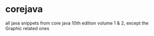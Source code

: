 # corejava
all java snippets from core java 10th edition volume 1 &amp; 2, except the Graphic related ones
